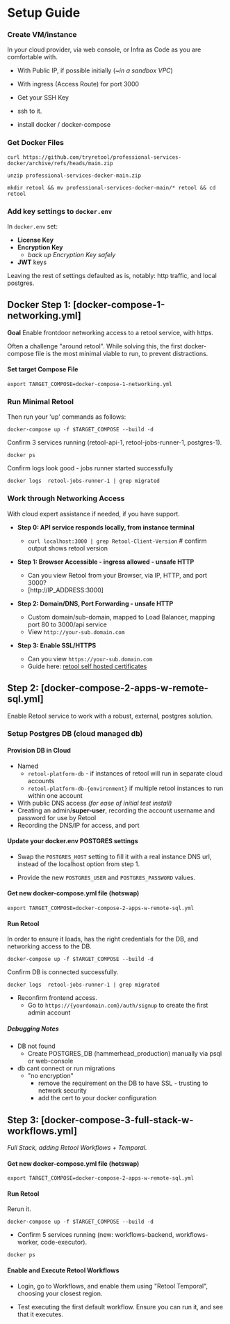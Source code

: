 # Setup Guide

### Create VM/instance
In your cloud provider, via web console, or Infra as Code as you are comfortable with.

* With Public IP, if possible initially (_~in a sandbox VPC_)
* With ingress (Access Route) for port 3000
* Get your SSH Key

* ssh to it.
* install docker / docker-compose


### Get Docker Files

```
curl https://github.com/tryretool/professional-services-docker/archive/refs/heads/main.zip
```

```
unzip professional-services-docker-main.zip
```

```
mkdir retool && mv professional-services-docker-main/* retool && cd retool
```

### Add key settings to `docker.env`

In `docker.env` set:

* **License Key**
* **Encryption Key**
  * _back up Encryption Key safely_
* **JWT** keys

Leaving the rest of settings defaulted as is, notably: http traffic, and local postgres.

## Docker Step 1: [docker-compose-1-networking.yml]

**Goal** Enable frontdoor networking access to a retool service, with https.

Often a challenge "around retool". While solving this, the first docker-compose file is the most minimal viable to run, to prevent distractions.

#### Set target Compose File

```
export TARGET_COMPOSE=docker-compose-1-networking.yml
```

### Run Minimal Retool

Then run your 'up' commands as follows:

```
docker-compose up -f $TARGET_COMPOSE --build -d
```

Confirm 3 services running (retool-api-1, retool-jobs-runner-1, postgres-1).

```
docker ps
```

Confirm logs look good - jobs runner started successfully

```
docker logs  retool-jobs-runner-1 | grep migrated
```

### Work through Networking Access
With cloud expert assistance if needed, if you have support.

* **Step 0: API service responds locally, from instance terminal**
  * `curl localhost:3000 | grep Retool-Client-Version` # confirm output shows retool version
 
* **Step 1: Browser Accessible - ingress allowed - unsafe HTTP**
  * Can you view Retool from your Browser, via IP, HTTP, and port 3000?
  * [http://IP_ADDRESS:3000]
 
* **Step 2: Domain/DNS, Port Forwarding - unsafe HTTP**
  * Custom domain/sub-domain, mapped to Load Balancer, mapping port 80 to 3000/api service
  * View `http://your-sub.domain.com`

* **Step 3: Enable SSL/HTTPS**
  * Can you view `https://your-sub.domain.com`
  * Guide here: [retool self hosted certificates](https://docs.retool.com/self-hosted/guides/certificates#modify-https-configuration)
 
## Step 2: [docker-compose-2-apps-w-remote-sql.yml]
Enable Retool service to work with a robust, external, postgres solution.

### Setup Postgres DB (cloud managed db)

#### Provision DB in Cloud
* Named
  * `retool-platform-db` - if instances of retool will run in separate cloud accounts
  * `retool-platform-db-{environment}` if multiple retool instances to run within one account 
* With public DNS access _(for ease of initial test install)_
* Creating an admin/**super-user**, recording the account username and password for use by Retool
* Recording the DNS/IP for access, and port

#### Update your **docker.env** POSTGRES settings

* Swap the `POSTGRES_HOST` setting to fill it with a real instance DNS url, instead of the localhost option from step 1.

* Provide the new `POSTGRES_USER` and `POSTGRES_PASSWORD` values.

#### Get new docker-compose.yml file (hotswap)
```
export TARGET_COMPOSE=docker-compose-2-apps-w-remote-sql.yml
```

#### Run Retool
In order to ensure it loads, has the right credentials for the DB, and networking access to the DB.

```
docker-compose up -f $TARGET_COMPOSE --build -d
```

Confirm DB is connected successfully.
```
docker logs  retool-jobs-runner-1 | grep migrated
```

* Reconfirm frontend access.
  * Go to `https://{yourdomain.com}/auth/signup` to create the first admin account

##### Debugging Notes

* DB not found
  * Create POSTGRES_DB (hammerhead_production) manually via psql or web-console
* db cant connect or run migrations
   * "no encryption"
     * remove the requirement on the DB to have SSL - trusting to network security
     * add the cert to your docker configuration
    
## Step 3: [docker-compose-3-full-stack-w-workflows.yml]

_Full Stack, adding Retool Workflows + Temporal._


#### Get new docker-compose.yml file (hotswap)
```
export TARGET_COMPOSE=docker-compose-2-apps-w-remote-sql.yml
```

#### Run Retool

Rerun it.

```
docker-compose up -f $TARGET_COMPOSE --build -d
```

* Confirm 5 services running (new: workflows-backend, workflows-worker, code-executor).

```
docker ps
```

#### Enable and Execute Retool Workflows
* Login, go to Workflows, and enable them using "Retool Temporal", choosing your closest region.

* Test executing the first default workflow. Ensure you can run it, and see that it executes.
